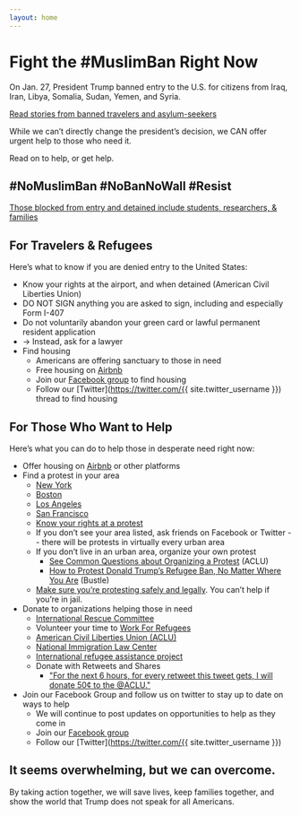 ```yaml
---
layout: home
---
```

# Fight the #MuslimBan Right Now

On Jan. 27, President Trump banned entry to the U.S. for citizens from Iraq, Iran, Libya, Somalia, Sudan, Yemen, and Syria.

[Read stories from banned travelers and asylum-seekers](https://www.nytimes.com/2017/01/28/us/us-immigration-ban.html?pagewanted=all)

While we can’t directly change the president’s decision, we CAN offer urgent help to those who need it.

Read on to help, or get help.

## \#NoMuslimBan #NoBanNoWall #Resist

[Those blocked from entry and detained include students, researchers, & families](https://www.nytimes.com/2017/01/28/us/refugees-detained-at-us-airports-prompting-legal-challenges-to-trumps-immigration-order.html?pagewanted=all)

## For Travelers & Refugees

Here’s what to know if you are denied entry to the United States:

  * Know your rights at the airport, and when detained (American Civil Liberties Union)
  * DO NOT SIGN anything you are asked to sign, including and especially Form I-407
  * Do not voluntarily abandon your green card or lawful permanent resident application
  * → Instead, ask for a lawyer
  * Find housing
    * Americans are offering sanctuary to those in need
    * Free housing on [Airbnb](https://twitter.com/bchesky/status/825517729251684352)
    * Join our [Facebook group](https://www.facebook.com/groups/155248034975170/) to find housing
    * Follow our [Twitter](https://twitter.com/{{ site.twitter_username }}) thread to find housing

## For Those Who Want to Help

Here’s what you can do to help those in desperate need right now:

  * Offer housing on [Airbnb](https://www.airbnb.com/disaster) or other platforms
  * Find a protest in your area
    * [New York](http://pix11.com/2017/01/28/protesters-gather-at-jfk-airports-terminal-4-after-refugees-detained-following-trumps-immigration-ban/)
    * [Boston](https://www.facebook.com/events/1808560036070492/)
    * [Los Angeles](https://www.facebook.com/events/390044374684230/)
    * [San Francisco](https://www.facebook.com/events/1851001951851194)
    * [Know your rights at a protest](https://www.aclu.org/sites/default/files/field_pdf_file/kyr_protests.pdf)
    * If you don’t see your area listed, ask friends on Facebook or Twitter -- there will be protests in virtually every urban area
    * If you don’t live in an urban area, organize your own protest
      * [See Common Questions about Organizing a Protest](https://www.aclunc.org/our-work/know-your-rights/free-speech-protests-demonstrations) (ACLU)
      * [How to Protest Donald Trump’s Refugee Ban, No Matter Where You Are](https://www.bustle.com/p/how-to-protest-donald-trumps-refugee-ban-no-matter-where-you-are-33783) (Bustle)
    * [Make sure you’re protesting safely and legally](http://lifehacker.com/how-to-protest-safely-and-legally-5859590). You can’t help if you’re in jail.
  * Donate to organizations helping those in need
    * [International Rescue Committee](https://help.rescue.org/donate/refugees-need-urgent-support?ms=gs_ppc_onex_inaug17_es_170112&initialms=gs_ppc_onex_inaug17_es_170112&gclid=CMHut-Ww5tECFdm3wAodiUAPXw)
    * Volunteer your time to [Work For Refugees](https://www.globalcitizen.org/en/content/refugees-workforrefugees-worldvision-newzealand/)
    * [American Civil Liberties Union (ACLU)](https://action.aclu.org/secure/he-discriminated-we-sued)
    * [National Immigration Law Center](https://nilc.z2systems.com/np/clients/nilc/donation.jsp?campaign=15)
    * [International refugee assistance project](https://irap.urbanjustice.org/civicrm/contribute/transact?reset=1&id=13)
    * Donate with Retweets and Shares
      * ["For the next 6 hours, for every retweet this tweet gets, I will donate 50¢ to the @ACLU."](https://twitter.com/pacdude/status/825537340072402944)
  * Join our Facebook Group and follow us on twitter to stay up to date on ways to help
    * We will continue to post updates on opportunities to help as they come in
    * Join our [Facebook group](https://www.facebook.com/groups/155248034975170/)
    * Follow our [Twitter](https://twitter.com/{{ site.twitter_username }})


## It seems overwhelming, but we can overcome.

By taking action together, we will save lives, keep families together, and show the world that Trump does not speak for all Americans.
